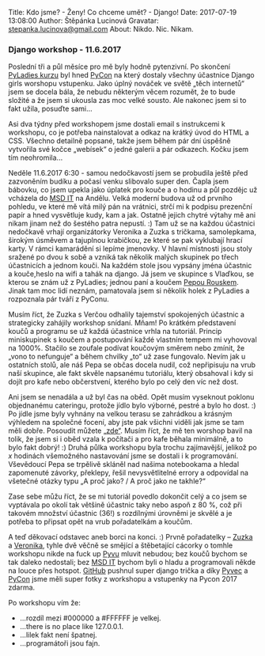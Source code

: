 Title:  Kdo jsme? - Ženy! Co chceme umět? - Django!
Date: 2017-07-19 13:08:00
Author: Štěpánka Lucinová
Gravatar: stepanka.lucinova@gmail.com
About: Nikdo. Nic. Nikam.

### Django workshop - 11.6.2017

Poslední tři a půl měsíce pro mě byly hodně pytenzivní. Po skončení [PyLadies kurzu](http://pyladies.cz/) byl hned [PyCon](https://cz.pycon.org/2017/) na který dostaly
všechny účastnice Django girls worshopu vstupenku. Jako úplný nováček ve světě „těch internetů“ jsem se docela bála,
že nebudu některým věcem rozumět, že to bude složité a že jsem si ukousla zas moc velké sousto. Ale nakonec jsem si
to fakt užila, posuďte sami...

Asi dva týdny před workshopem jsme dostali email s instrukcemi k workshopu, co je potřeba nainstalovat a odkaz na
krátký úvod do HTML a CSS. Všechno detailně popsané, takže jsem během pár dní úspěšně vytvořila své kočce „webísek“
o jedné galerii a pár odkazech. Kočku jsem tím neohromila...

Neděle 11.6.2017 6:30 - samou nedočkavostí jsem se probudila ještě před zazvoněním budíku a počasí venku slibovalo
super den. Čapla jsem bábovku, co jsem upekla jako úplatek pro kouče a o hodinu a půl pozdějc už vcházela do [MSD IT](https://www.msdit.cz/) na Andělu. Velká moderní budova už od prvního pohledu, ve které mě vítá milý pán na vrátnici, 
strčí mi k podpisu prezenční papír a hned vysvětluje kudy, kam a jak. Ostatně jejich chytré výtahy mě ani nikam jinam 
než do šestého patra nepustí. :) Tam už se na každou účastnici nedočkavě vrhají organizátorky Veronika a Zuzka s tričkama, samolepkama, širokým úsměvem a tajuplnou krabičkou, ze které se pak vyklubají hrací karty. V rámci kamarádění si lepíme jmenovky. V hlavní místnosti jsou stoly sražené po dvou k sobě a vzniká tak několik malých skupinek po třech účastnicích 
a jednom kouči. Na každém stole jsou vypsány jména účastnic a kouče,heslo na wifi a tahák na django. Já jsem ve skupince 
s Vlaďkou, se kterou se znám už z PyLadies; jednou paní a koučem [Pepou Rouskem](https://rousek.name/). Jinak tam moc lidí neznám, pamatovala jsem si několik holek z PyLadies a rozpoznala pár tváří z PyConu.

Musím říct, že Zuzka s Verčou odhalily tajemství spokojených účastnic a strategicky zahájily workshop snídaní. Mňam!
Po krátkém představení koučů a programu se už každá účastnice vrhla na tutoriál. Princip miniskupinek s koučem a postupování
každé vlastním tempem mi vyhovoval na 1000%. Stačilo se zoufale podívat koučovým směrem nebo zmínit, že „vono to nefunguje“
a během chvilky „to“ už zase fungovalo. Nevím jak u ostatních stolů, ale náš Pepa se občas docela nudil, což nepřipisuju
na vrub naší skupince, ale fakt skvěle napsanému tutoriálu, který obsahoval i kdy si dojít pro kafe nebo občerstvení,
kterého bylo po celý den víc než dost.

Ani jsem se nenadála a už byl čas na oběd. Opět musím vyseknout poklonu objednanému cateringu, protože jídlo bylo výborné,
pestré a bylo ho dost. :) Po jídle jsme byly vyhnány na velkou terasu se zahrádkou a krásným výhledem na společné focení,
aby jste pak všichni viděli jak jsme se tam měli dobře. Posoudit můžete [„zde“](https://www.dropbox.com/sh/6s2kyttxdq4g9zr/AABOSpfBOIzIYhR-ktJ0eSLea?dl=0). Musím říct, že mě ten worshop bavil na tolik,
že jsem si i oběd vzala k počítači a pro kafe běhala minimálně, a to bylo fakt dobrý! :) Druhá půlka workshopu byla
trochu zajímavější, jelikož po <var>x</var> hodinách všemožného nastavování jsme se dostali i k programování. Vševědoucí Pepa se trpělivě skláněl nad našima notebookama a hledal zapomenuté závorky, překlepy, řešil nevysvětlitelné errory a odpovídal na všetečné otázky typu „A proč jako? / A proč jako ne takhle?“

Zase sebe můžu říct, že se mi tutoriál povedlo dokončit celý a co jsem se vyptávala po okolí tak většině účastnic taky nebo
aspoň z 80 %, což při takovém množství účastnic (36!) s rozdílnými úrovněmi je skvělé a je potřeba to připsat opět
na vrub pořadatelkám a koučům.

A teď děkovací odstavec aneb borci na konci. :) Prvně pořadatelky – [Zuzka](https://www.facebook.com/zuzejk) a [Veronika](https://twitter.com/lspdv), tyhle dvě věčně se smějící a štěbetající
cácorky o tomhle workshopu nikde na fuck up [Pyvu](https://pyvo.cz/) mluvit nebudou; bez koučů bychom se tak daleko nedostali; bez [MSD IT](https://www.msdit.cz/) bychom byli o hladu
a programovali někde na louce přes hotspot. [GitHub](https://github.com/) pushnul super django trička a díky [Pyvec](http://pyvec.org/) a [PyCon](https://cz.pycon.org/2017/) jsme měli super fotky z workshopu
a vstupenky na Pycon 2017 zdarma.

Po workshopu vím že:

-  ...rozdíl mezi #000000 a #FFFFFF je velkej.
-  ...there is no place like 127.0.0.1.
-  ...lilek fakt není špatnej.
-  ...programátoři jsou fajn.
